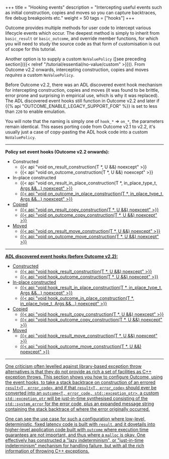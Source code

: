 +++
title = "Hooking events"
description = "Intercepting useful events such as initial construction, copies and moves so you can capture backtraces, fire debug breakpoints etc."
weight = 50
tags = ["hooks"]
+++

Outcome provides multiple methods for user code to intercept various lifecycle events which occur.
The deepest method is simply to inherit from `basic_result` or `basic_outcome`, and override member functions,
for which you will need to study the source code as that form of customisation is out of scope for this tutorial.

Another option is to supply a custom `NoValuePolicy`
([see preceding section]({{< relref "/tutorial/essential/no-value/custom" >}})).
From Outcome v2.2 onwards, intercepting construction, copies and moves *requires*
a custom `NoValuePolicy`.

Before Outcome v2.2, there was an ADL discovered event hook mechanism for intercepting
construction, copies and moves (it was found to be brittle, error prone and surprising
in empirical use, which is why it was replaced). The ADL discovered event hooks still
function in Outcome v2.2 and later if {{% api "OUTCOME_ENABLE_LEGACY_SUPPORT_FOR" %}}
is set to less than `220` to enable emulation.

You will note that the naming is simply one of `hook_*` => `on_*`, the parameters remain
identical. This eases porting code from Outcome v2.1 to v2.2, it's usually just a case
of copy-pasting the ADL hook code into a custom `NoValuePolicy`.

--- 
**Policy set event hooks (Outcome v2.2 onwards):**

- Constructed
  - {{< api "void on_result_construction(T *, U &&) noexcept" >}}
  - {{< api "void on_outcome_construction(T *, U &&) noexcept" >}}
- In-place constructed
  - {{< api "void on_result_in_place_construction(T *, in_place_type_t<U>, Args &&...) noexcept" >}}
  - {{< api "void on_outcome_in_place_construction(T *, in_place_type_t<U>, Args &&...) noexcept" >}}
- Copied
  - {{< api "void on_result_copy_construction(T *, U &&) noexcept" >}}
  - {{< api "void on_outcome_copy_construction(T *, U &&) noexcept" >}}
- Moved
  - {{< api "void on_result_move_construction(T *, U &&) noexcept" >}}
  - {{< api "void on_outcome_move_construction(T *, U &&) noexcept" >}}

---
**ADL discovered event hooks (before Outcome v2.2):**

- Constructed
  - {{< api "void hook_result_construction(T *, U &&) noexcept" >}}
  - {{< api "void hook_outcome_construction(T *, U &&) noexcept" >}}
- In-place constructed
  - {{< api "void hook_result_in_place_construction(T *, in_place_type_t<U>, Args &&...) noexcept" >}}
  - {{< api "void hook_outcome_in_place_construction(T *, in_place_type_t<U>, Args &&...) noexcept" >}}
- Copied
  - {{< api "void hook_result_copy_construction(T *, U &&) noexcept" >}}
  - {{< api "void hook_outcome_copy_construction(T *, U &&) noexcept" >}}
- Moved
  - {{< api "void hook_result_move_construction(T *, U &&) noexcept" >}}
  - {{< api "void hook_outcome_move_construction(T *, U &&) noexcept" >}}

---

One criticism often levelled against library-based exception throw alternatives is that they do
not provide as rich a set of facilities as C++ exception throws. This section shows
you how to configure Outcome, using the event hooks, to take a stack backtrace on
construction of an errored `result<T, error_code>`,
and if that `result<T, error_code>` should ever be converted into an `outcome<T, error_code, std::exception_ptr>`,
a custom `std::exception_ptr` will be just-in-time synthesised consisting of the `std::system_error`
for the error code, plus an expanded message string containing the stack backtrace of where
the error originally occurred.

One can see the use case for such a configuration where low-level, deterministic,
fixed latency code is built with `result`, and it dovetails into higher-level
application code built with `outcome` where execution time guarantees are not
important, and thus where a `malloc` is okay. One effectively has constructed a
"lazy indeterminism", or "just-in-time indeterminism" mechanism for handling
failure, but with all the rich information of throwing C++ exceptions.

